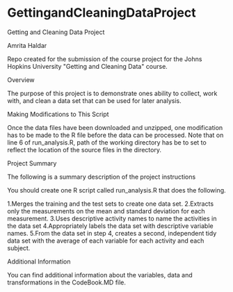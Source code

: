 # GettingandCleaningDataProject


Getting and Cleaning Data Project

Amrita Haldar

Repo created for the submission of the course project for the Johns Hopkins University "Getting and Cleaning Data" course.

Overview

The purpose of this project is to demonstrate ones ability to collect, work with, and clean a data set that can be used for later analysis.

Making Modifications to This Script

Once the data files have been downloaded and unzipped, one modification has to be made to the R file before the data can be processed. 
Note that on line 6 of run_analysis.R, path of the working directory has be to set to reflect the location of the source files in the directory.

Project Summary

The following is a summary description of the project instructions

You should create one R script called run_analysis.R that does the following.

1.Merges the training and the test sets to create one data set.
2.Extracts only the measurements on the mean and standard deviation for each measurement.
3.Uses descriptive activity names to name the activities in the data set
4.Appropriately labels the data set with descriptive variable names.
5.From the data set in step 4, creates a second, independent tidy data set with the average of each variable for each activity and each subject.

Additional Information

You can find additional information about the variables, data and transformations in the CodeBook.MD file.
